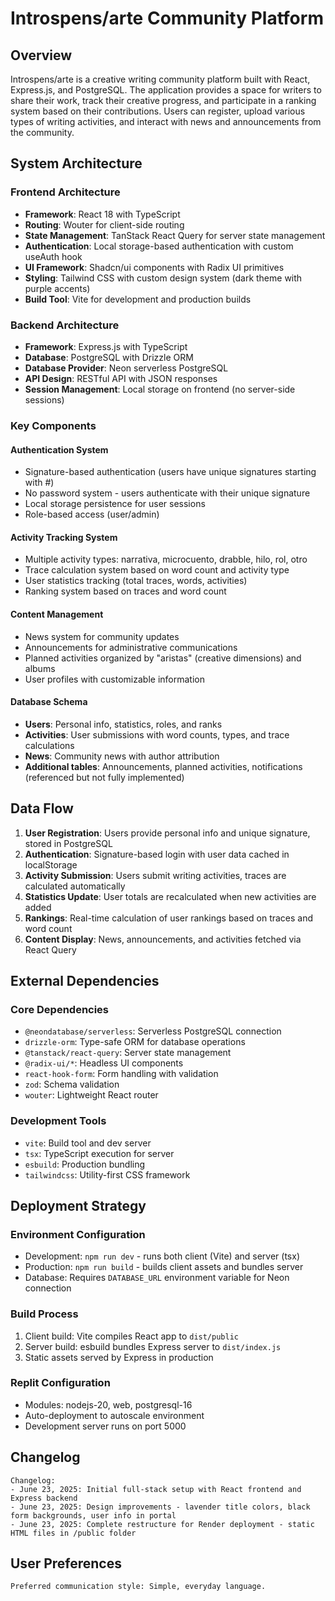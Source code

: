 # Introspens/arte Community Platform

## Overview

Introspens/arte is a creative writing community platform built with React, Express.js, and PostgreSQL. The application provides a space for writers to share their work, track their creative progress, and participate in a ranking system based on their contributions. Users can register, upload various types of writing activities, and interact with news and announcements from the community.

## System Architecture

### Frontend Architecture
- **Framework**: React 18 with TypeScript
- **Routing**: Wouter for client-side routing
- **State Management**: TanStack React Query for server state management
- **Authentication**: Local storage-based authentication with custom useAuth hook
- **UI Framework**: Shadcn/ui components with Radix UI primitives
- **Styling**: Tailwind CSS with custom design system (dark theme with purple accents)
- **Build Tool**: Vite for development and production builds

### Backend Architecture
- **Framework**: Express.js with TypeScript
- **Database**: PostgreSQL with Drizzle ORM
- **Database Provider**: Neon serverless PostgreSQL
- **API Design**: RESTful API with JSON responses
- **Session Management**: Local storage on frontend (no server-side sessions)

### Key Components

#### Authentication System
- Signature-based authentication (users have unique signatures starting with #)
- No password system - users authenticate with their unique signature
- Local storage persistence for user sessions
- Role-based access (user/admin)

#### Activity Tracking System
- Multiple activity types: narrativa, microcuento, drabble, hilo, rol, otro
- Trace calculation system based on word count and activity type
- User statistics tracking (total traces, words, activities)
- Ranking system based on traces and word count

#### Content Management
- News system for community updates
- Announcements for administrative communications
- Planned activities organized by "aristas" (creative dimensions) and albums
- User profiles with customizable information

#### Database Schema
- **Users**: Personal info, statistics, roles, and ranks
- **Activities**: User submissions with word counts, types, and trace calculations
- **News**: Community news with author attribution
- **Additional tables**: Announcements, planned activities, notifications (referenced but not fully implemented)

## Data Flow

1. **User Registration**: Users provide personal info and unique signature, stored in PostgreSQL
2. **Authentication**: Signature-based login with user data cached in localStorage
3. **Activity Submission**: Users submit writing activities, traces are calculated automatically
4. **Statistics Update**: User totals are recalculated when new activities are added
5. **Rankings**: Real-time calculation of user rankings based on traces and word count
6. **Content Display**: News, announcements, and activities fetched via React Query

## External Dependencies

### Core Dependencies
- `@neondatabase/serverless`: Serverless PostgreSQL connection
- `drizzle-orm`: Type-safe ORM for database operations
- `@tanstack/react-query`: Server state management
- `@radix-ui/*`: Headless UI components
- `react-hook-form`: Form handling with validation
- `zod`: Schema validation
- `wouter`: Lightweight React router

### Development Tools
- `vite`: Build tool and dev server
- `tsx`: TypeScript execution for server
- `esbuild`: Production bundling
- `tailwindcss`: Utility-first CSS framework

## Deployment Strategy

### Environment Configuration
- Development: `npm run dev` - runs both client (Vite) and server (tsx)
- Production: `npm run build` - builds client assets and bundles server
- Database: Requires `DATABASE_URL` environment variable for Neon connection

### Build Process
1. Client build: Vite compiles React app to `dist/public`
2. Server build: esbuild bundles Express server to `dist/index.js`
3. Static assets served by Express in production

### Replit Configuration
- Modules: nodejs-20, web, postgresql-16
- Auto-deployment to autoscale environment
- Development server runs on port 5000

## Changelog

```
Changelog:
- June 23, 2025: Initial full-stack setup with React frontend and Express backend
- June 23, 2025: Design improvements - lavender title colors, black form backgrounds, user info in portal
- June 23, 2025: Complete restructure for Render deployment - static HTML files in /public folder
```

## User Preferences

```
Preferred communication style: Simple, everyday language.
```